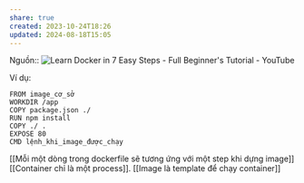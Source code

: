 ```yaml
---
share: true
created: 2023-10-24T18:26
updated: 2024-08-18T15:05
---
```

Nguồn:: ![Learn Docker in 7 Easy Steps - Full Beginner's Tutorial - YouTube](https://youtu.be/gAkwW2tuIqE?si=hvz8xyWfGNlOUCqr)

Ví dụ:
```docker
FROM image_cơ_sở
WORKDIR /app
COPY package.json ./
RUN npm install
COPY ./ .
EXPOSE 80
CMD lệnh_khi_image_được_chạy

```
[[Mỗi một dòng trong dockerfile sẽ tương ứng với một step khi dựng image]]
[[Container chỉ là một process]]. [[Image là template để chạy container]] 
